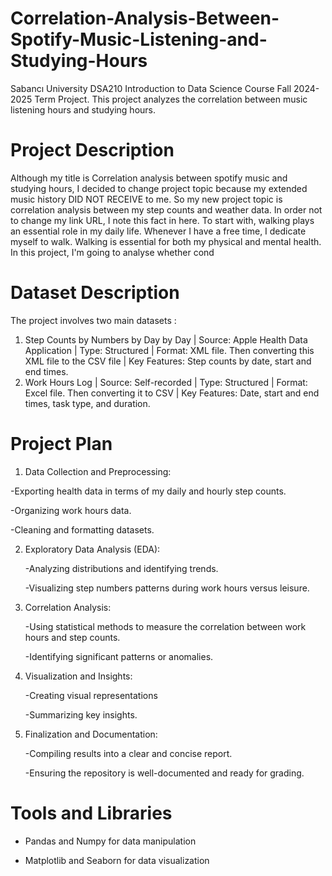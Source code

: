 # Correlation-Analysis-Between-Spotify-Music-Listening-and-Studying-Hours
Sabancı University DSA210 Introduction to Data Science Course Fall 2024-2025 Term Project. This project analyzes the correlation between music listening hours and studying hours. 

# Project Description

Although my title is Correlation analysis between spotify music and studying hours, I decided to change project topic because my extended music history DID NOT RECEIVE to me. So my new project topic is correlation analysis between my step counts and weather data. In order not to change my link URL, I note this fact in here. To start with, walking plays an essential role in my daily life. Whenever I have a free time, I dedicate myself to walk. Walking is essential for both my physical and mental health. In this project, I'm going to analyse whether cond

# Dataset Description

The project involves two main datasets :

1) Step Counts by Numbers by Day by Day |
Source: Apple Health Data Application | Type: Structured | Format: XML file. Then converting this XML file to the CSV file | Key Features: Step counts by date, start and end times.
2) Work Hours Log |
Source: Self-recorded | Type: Structured | Format: Excel file. Then converting it to CSV | Key Features: Date, start and end times, task type, and duration.


# Project Plan

1. Data Collection and Preprocessing:
   
  -Exporting health data in terms of my daily and hourly step counts.
  
  -Organizing work hours data.
  
  -Cleaning and formatting datasets.

2. Exploratory Data Analysis (EDA):

   -Analyzing distributions and identifying trends.
   
   -Visualizing step numbers patterns during work hours versus leisure.

3. Correlation Analysis:
   
   -Using statistical methods to measure the correlation between work hours and step counts.
   
   -Identifying significant patterns or anomalies.

4. Visualization and Insights:
   
   -Creating visual representations
   
   -Summarizing key insights.

5. Finalization and Documentation:
   
   -Compiling results into a clear and concise report.
   
   -Ensuring the repository is well-documented and ready for grading.
     
# Tools and Libraries
   - Pandas and Numpy for data manipulation
     
   - Matplotlib and Seaborn for data visualization













































